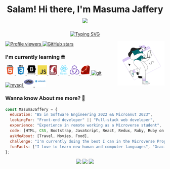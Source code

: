 <h1 align="center">Salam! Hi there, I'm Masuma Jaffery <img src="https://media.giphy.com/media/hvRJCLFzcasrR4ia7z/giphy.gif" width="35"></h1>
<p align = "center"><a href="https://git.io/typing-svg"><img src="https://readme-typing-svg.herokuapp.com?font=Jost&size=28&pause=1000&color=1D68F7&width=435&lines=Practice+makes+knowledge+Perfect." alt="Typing SVG" /></a></p>
<p><img align="right" src="Images/Coder-M.gif" alt="coder-girl" width = "150" height = "140" /></p>   
<a href="https://komarev.com/ghpvc/?username=MasumaJaffery&color=blue">
  <img src="https://komarev.com/ghpvc/?username=MasumaJaffery&color=blue" alt="Profile viewers">
</a>
<a href="https://github.com/MasumaJaffery">
  <img alt="GitHub stars" src="https://img.shields.io/github/stars/MasumaJaffery?style=social">
</a>


### I'm currently learning 🤓
<p align="left">
  <a href="https://www.w3.org/html/" target="_blank">
    <img src="https://raw.githubusercontent.com/devicons/devicon/master/icons/html5/html5-original-wordmark.svg" alt="html5" width="30" height="30"/>
  </a>
  <a href="https://www.w3schools.com/css/" target="_blank">
    <img src="https://raw.githubusercontent.com/devicons/devicon/master/icons/css3/css3-original-wordmark.svg" alt="css3" width="30" height="30"/>
  </a> 
   <a href="https://getbootstrap.com/" target="_blank">
    <img src="https://raw.githubusercontent.com/devicons/devicon/master/icons/bootstrap/bootstrap-plain-wordmark.svg" alt="bootstrap" width="30" height="30"/>
  </a>
  <a href="https://developer.mozilla.org/en-US/docs/Web/JavaScript" target="_blank">
    <img src="https://raw.githubusercontent.com/devicons/devicon/master/icons/javascript/javascript-original.svg" alt="javascript" width="30" height="30"/>
  </a>
  <a href="https://rubyonrails.org" target="_blank">
    <img src="https://raw.githubusercontent.com/devicons/devicon/master/icons/rails/rails-original-wordmark.svg" alt="rails" width="30" height="30"/>
  </a> 
  <a href="https://reactjs.org/" target="_blank">
    <img src="https://raw.githubusercontent.com/devicons/devicon/master/icons/react/react-original-wordmark.svg" alt="react" width="30" height="30"/>
  </a>
  <a href="https://redux.js.org" target="_blank">
    <img src="https://raw.githubusercontent.com/devicons/devicon/master/icons/redux/redux-original.svg" alt="redux" width="30" height="30"/>
  </a>
  <a href="https://www.ruby-lang.org/en/" target="_blank">
    <img src="https://raw.githubusercontent.com/devicons/devicon/master/icons/ruby/ruby-original.svg" alt="ruby" width="30" height="30"/>
  </a>
  <a href="https://git-scm.com/" target="_blank">
    <img src="https://user-images.githubusercontent.com/59575502/127427975-18b027b4-dc7f-4616-b9b4-42019b54e8db.png" alt="git" width="30" height="30"/>
  </a>
  <a href="https://www.mysql.com/" target="_blank">
    <img src="https://user-images.githubusercontent.com/59575502/127428630-7563c6a0-4ce4-4b21-9473-b7c2b149f3c4.png" alt="mysql" width="30" height="30"/>
  </a>
   <a href="https://www.php.net/" target="_blank">
    <img src="https://raw.githubusercontent.com/devicons/devicon/master/icons/php/php-original.svg" alt="php" width="30" height="30"/>
  </a>
  <a href="https://webpack.js.org/" target="_blank">
    <img src="https://raw.githubusercontent.com/devicons/devicon/master/icons/webpack/webpack-original-wordmark.svg" alt="webpack" width="35" height="35"/>
  </a>
</p>

### Wanna know About me more? 🌈
```javascript
const MasumaJaffery = { 
  education: "BS in Software Engineering 2022 && Microanut 2023",
  lookingFor: "Front-end developer" || "Full-stack web developer",
  experience: "Experience in remote working as a Microverse student",
  code: [HTML, CSS, Bootstrap, JavaScript, React, Redux, Ruby, Ruby on Rails, MySql, PHP ],
  askMeAbout: [Travel, Movies, Food],
  challenge: "I'm currently doing the best I can in the Microverse Program",
  funFacts: ["I love to learn new human and computer languages", "Gracias Microverse!, الحمد لله"]
};
```
<!--
**MasumaJaffery/MasumaJaffery** is a ✨ _special_ ✨ repository because its `README.md` (this file) appears on your GitHub profile

Here are some ideas to get you started:

- 🔭 I’m currently working on ...
- 🌱 I’m currently learning ...
- 👯 I’m looking to collaborate on ...
- 🤔 I’m looking for help with ...
- 💬 Ask me about ...
- 📫 How to reach me: ...
- 😄 Pronouns: ...
- ⚡ Fun fact: ...
-->

<p align="center">
  <img height="50%" width="auto" src="https://github-readme-stats.vercel.app/api?username=MasumaJaffery&show_icons=true&count_private=true&theme=rainbow&hide_border=true&hide=issues,contribs&bg_color=FFFFFFF">
  <img height="50%" width="auto" src="https://github-readme-stats.vercel.app/api/top-langs/?username=MasumaJaffery&layout=compact&hide_border=true&theme=rainbow&bg_color=FFFFFF&langs_count=6&hide=jupyter%20notebook,tex,css,php">
  <img src="https://github-readme-streak-stats.herokuapp.com?user=MasumaJaffery&theme=rainbow&hide_border=true&background=FFFFFF">
  <br>
  <br>
 </p>
